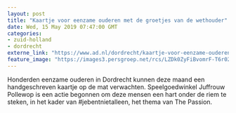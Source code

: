 ```yaml
---
layout: post
title: "Kaartje voor eenzame ouderen met de groetjes van de wethouder"
date: Wed, 15 May 2019 07:47:00 GMT
categories: 
- zuid-holland 
- dordrecht 
externe_link: "https://www.ad.nl/dordrecht/kaartje-voor-eenzame-ouderen-met-de-groetjes-van-de-wethouder~aee1f8ae/"
feature_image: "https://images3.persgroep.net/rcs/LZDk0ZyFiBvomrF-T6r02C5nsDs/diocontent/148356245/_fitwidth/400/?appId=21791a8992982cd8da851550a453bd7f&quality=0.7"
---
```


Honderden eenzame ouderen in Dordrecht kunnen deze maand een handgeschreven kaartje op de mat verwachten. Speelgoedwinkel Juffrouw Pollewop is een actie begonnen om deze mensen een hart onder de riem te steken, in het kader van #jebentnietalleen, het thema van The Passion.
